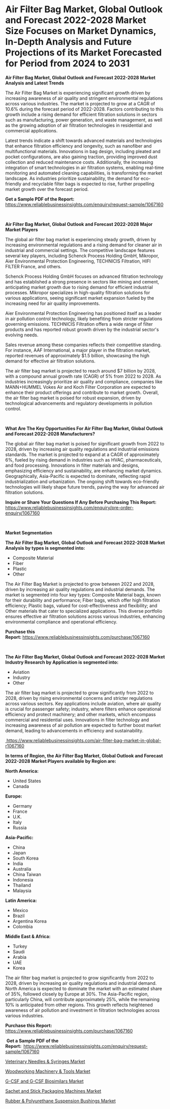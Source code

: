 <p><h1>Air Filter Bag Market, Global Outlook and Forecast 2022-2028 Market Size Focuses on Market Dynamics, In-Depth Analysis and Future Projections of its Market Forecasted for Period from 2024 to 2031</h1></p><p><strong>Air Filter Bag Market, Global Outlook and Forecast 2022-2028 Market Analysis and Latest Trends</strong></p>
<p><p>The Air Filter Bag Market is experiencing significant growth driven by increasing awareness of air quality and stringent environmental regulations across various industries. The market is projected to grow at a CAGR of 10.6% during the forecast period of 2022-2028. Factors contributing to this growth include a rising demand for efficient filtration solutions in sectors such as manufacturing, power generation, and waste management, as well as the growing adoption of air filtration technologies in residential and commercial applications.</p><p>Latest trends indicate a shift towards advanced materials and technologies that enhance filtration efficiency and longevity, such as nanofiber and multifunctional materials. Innovations in bag design, including pleated and pocket configurations, are also gaining traction, providing improved dust collection and reduced maintenance costs. Additionally, the increasing integration of smart technologies in air filtration systems, enabling real-time monitoring and automated cleaning capabilities, is transforming the market landscape. As industries prioritize sustainability, the demand for eco-friendly and recyclable filter bags is expected to rise, further propelling market growth over the forecast period.</p></p>
<p><strong>Get a Sample PDF of the Report:&nbsp;</strong> <a href="https://www.reliablebusinessinsights.com/enquiry/request-sample/1067160?utm_campaign=1498&utm_medium=2&utm_source=Github&utm_content=ia&utm_term=11102024&utm_id=air-filter-bag-market-global-outlook-and-forecast-2022-2028">https://www.reliablebusinessinsights.com/enquiry/request-sample/1067160</a></p>
<p>&nbsp;</p>
<p><strong>Air Filter Bag Market, Global Outlook and Forecast 2022-2028 Major Market Players</strong></p>
<p><p>The global air filter bag market is experiencing steady growth, driven by increasing environmental regulations and a rising demand for cleaner air in industrial and commercial settings. The competitive landscape features several key players, including Schenck Process Holding GmbH, Mikropor, Aier Environmental Protection Engineering, TECHNICIS Filtration, HIFI FILTER France, and others.</p><p>Schenck Process Holding GmbH focuses on advanced filtration technology and has established a strong presence in sectors like mining and cement, anticipating market growth due to rising demand for efficient industrial processes. Mikropor specializes in high-quality filtration solutions for various applications, seeing significant market expansion fueled by the increasing need for air quality improvements.</p><p>Aier Environmental Protection Engineering has positioned itself as a leader in air pollution control technology, likely benefiting from stricter regulations governing emissions. TECHNICIS Filtration offers a wide range of filter products and has reported robust growth driven by the industrial sector's evolving needs.</p><p>Sales revenue among these companies reflects their competitive standing. For instance, AAF International, a major player in the filtration market, reported revenues of approximately $1.5 billion, showcasing the high demand for effective air filtration solutions.</p><p>The air filter bag market is projected to reach around $7 billion by 2028, with a compound annual growth rate (CAGR) of 5% from 2022 to 2028. As industries increasingly prioritize air quality and compliance, companies like MANN+HUMMEL Vokes Air and Koch Filter Corporation are expected to enhance their product offerings and contribute to market growth. Overall, the air filter bag market is poised for robust expansion, driven by technological advancements and regulatory developments in pollution control.</p></p>
<p>&nbsp;</p>
<p><strong>What Are The Key Opportunities For Air Filter Bag Market, Global Outlook and Forecast 2022-2028 Manufacturers?</strong></p>
<p><p>The global air filter bag market is poised for significant growth from 2022 to 2028, driven by increasing air quality regulations and industrial emissions standards. The market is projected to expand at a CAGR of approximately 6%, fueled by rising demand in industries such as HVAC, pharmaceuticals, and food processing. Innovations in filter materials and designs, emphasizing efficiency and sustainability, are enhancing market dynamics. Geographically, Asia-Pacific is expected to dominate, reflecting rapid industrialization and urbanization. The ongoing shift towards eco-friendly technologies will likely shape future trends, paving the way for advanced air filtration solutions.</p></p>
<p><strong>Inquire or Share Your Questions If Any Before Purchasing This Report:</strong> <a href="https://www.reliablebusinessinsights.com/enquiry/pre-order-enquiry/1067160?utm_campaign=1498&utm_medium=2&utm_source=Github&utm_content=ia&utm_term=11102024&utm_id=air-filter-bag-market-global-outlook-and-forecast-2022-2028">https://www.reliablebusinessinsights.com/enquiry/pre-order-enquiry/1067160</a></p>
<p>&nbsp;</p>
<p><strong>Market Segmentation</strong></p>
<p><strong>The Air Filter Bag Market, Global Outlook and Forecast 2022-2028 Market Analysis by types is segmented into:</strong></p>
<p><ul><li>Composite Material</li><li>Fiber</li><li>Plastic</li><li>Other</li></ul></p>
<p><p>The Air Filter Bag Market is projected to grow between 2022 and 2028, driven by increasing air quality regulations and industrial demands. The market is segmented into four key types: Composite Material bags, known for their durability and performance; Fiber bags, which offer high filtration efficiency; Plastic bags, valued for cost-effectiveness and flexibility; and Other materials that cater to specialized applications. This diverse portfolio ensures effective air filtration solutions across various industries, enhancing environmental compliance and operational efficiency.</p></p>
<p><strong>Purchase this Report:&nbsp;</strong><a href="https://www.reliablebusinessinsights.com/purchase/1067160?utm_campaign=1498&utm_medium=2&utm_source=Github&utm_content=ia&utm_term=11102024&utm_id=air-filter-bag-market-global-outlook-and-forecast-2022-2028">https://www.reliablebusinessinsights.com/purchase/1067160</a></p>
<p>&nbsp;</p>
<p><strong>The Air Filter Bag Market, Global Outlook and Forecast 2022-2028 Market Industry Research by Application is segmented into:</strong></p>
<p><ul><li>Aviation</li><li>Industry</li><li>Other</li></ul></p>
<p><p>The air filter bag market is projected to grow significantly from 2022 to 2028, driven by rising environmental concerns and stricter regulations across various sectors. Key applications include aviation, where air quality is crucial for passenger safety; industry, where filters enhance operational efficiency and protect machinery; and other markets, which encompass commercial and residential uses. Innovations in filter technology and increasing awareness of air pollution are expected to further boost market demand, leading to advancements in efficiency and sustainability.</p></p>
<p><a href="https://www.reliablebusinessinsights.com/air-filter-bag-market-in-global-r1067160?utm_campaign=1498&utm_medium=2&utm_source=Github&utm_content=ia&utm_term=11102024&utm_id=air-filter-bag-market-global-outlook-and-forecast-2022-2028">&nbsp;https://www.reliablebusinessinsights.com/air-filter-bag-market-in-global-r1067160</a></p>
<p><strong>In terms of Region, the Air Filter Bag Market, Global Outlook and Forecast 2022-2028 Market Players available by Region are:</strong></p>
<p>
    <p> <strong> North America: </strong>
        <ul>
            <li>United States</li>
            <li>Canada</li>
        </ul>
        </p> 
    <p> <strong> Europe: </strong>
        <ul>
            <li>Germany</li>
            <li>France</li>
            <li>U.K.</li>
            <li>Italy</li>
            <li>Russia</li>
        </ul>
        </p> 
    <p> <strong> Asia-Pacific: </strong>
        <ul>
            <li>China</li>
            <li>Japan</li>
            <li>South Korea</li>
            <li>India</li>
            <li>Australia</li>
            <li>China Taiwan</li>
            <li>Indonesia</li>
            <li>Thailand</li>
            <li>Malaysia</li>
        </ul>
        </p> 
    <p> <strong> Latin America: </strong>
        <ul>
            <li>Mexico</li>
            <li>Brazil</li>
            <li>Argentina Korea</li>
            <li>Colombia</li>
        </ul>
        </p> 
    <p> <strong> Middle East & Africa: </strong>
        <ul>
            <li>Turkey</li>
            <li>Saudi</li>
            <li>Arabia</li>
            <li>UAE</li>
            <li>Korea</li>
        </ul>
    </p>
    </p>
<p><p>The air filter bag market is projected to grow significantly from 2022 to 2028, driven by increasing air quality regulations and industrial demand. North America is expected to dominate the market with an estimated share of 35%, followed closely by Europe at 30%. The Asia-Pacific region, particularly China, will contribute approximately 25%, while the remaining 10% is anticipated from other regions. This growth reflects heightened awareness of air pollution and investment in filtration technologies across various industries.</p></p>
<p><strong>Purchase this Report: </strong><a href="https://www.reliablebusinessinsights.com/purchase/1067160?utm_campaign=1498&utm_medium=2&utm_source=Github&utm_content=ia&utm_term=11102024&utm_id=air-filter-bag-market-global-outlook-and-forecast-2022-2028">https://www.reliablebusinessinsights.com/purchase/1067160</a></p>
<p>&nbsp;<strong>Get a Sample PDF of the Report:&nbsp;&nbsp;</strong><a href="https://www.reliablebusinessinsights.com/enquiry/request-sample/1067160?utm_campaign=1498&utm_medium=2&utm_source=Github&utm_content=ia&utm_term=11102024&utm_id=air-filter-bag-market-global-outlook-and-forecast-2022-2028">https://www.reliablebusinessinsights.com/enquiry/request-sample/1067160</a></p>
<p><strong></strong></p>
<p><p><a href="https://www.linkedin.com/pulse/veterinary-needles-syringes-market-size-share-analysis-growth-6cycf?utm_campaign=1498&utm_medium=2&utm_source=Github&utm_content=ia&utm_term=11102024&utm_id=air-filter-bag-market-global-outlook-and-forecast-2022-2028">Veterinary Needles & Syringes Market</a></p><p><a href="https://www.linkedin.com/pulse/regional-adaptations-global-woodworking-machinery-tools-market-amu6c?utm_campaign=1498&utm_medium=2&utm_source=Github&utm_content=ia&utm_term=11102024&utm_id=air-filter-bag-market-global-outlook-and-forecast-2022-2028">Woodworking Machinery & Tools Market</a></p><p><a href="https://www.linkedin.com/pulse/consumer-behavior-shifts-g-csf-biosimilars-market-demand-82mce?utm_campaign=1498&utm_medium=2&utm_source=Github&utm_content=ia&utm_term=11102024&utm_id=air-filter-bag-market-global-outlook-and-forecast-2022-2028">G-CSF and G-CSF Biosimilars Market</a></p><p><a href="https://www.linkedin.com/pulse/emerging-trends-sachet-stick-packaging-machines-market-global-rmhtf?utm_campaign=1498&utm_medium=2&utm_source=Github&utm_content=ia&utm_term=11102024&utm_id=air-filter-bag-market-global-outlook-and-forecast-2022-2028">Sachet and Stick Packaging Machines Market</a></p><p><a href="https://www.linkedin.com/pulse/rubber-polyurethane-suspension-bushings-market-shifts-strategic-p1mcf?utm_campaign=1498&utm_medium=2&utm_source=Github&utm_content=ia&utm_term=11102024&utm_id=air-filter-bag-market-global-outlook-and-forecast-2022-2028">Rubber & Polyurethane Suspension Bushings Market</a></p></p>